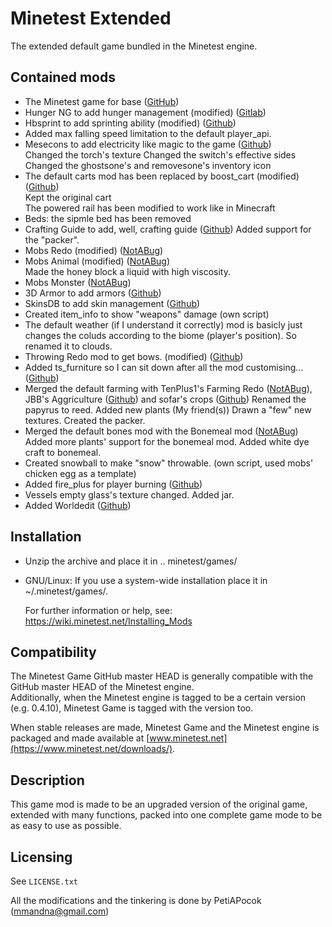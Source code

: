 # Minetest Extended

The extended default game bundled in the Minetest engine.  

## Contained mods

- The Minetest game for base ([GitHub](https://github.com/minetest/minetest_game))
- Hunger NG to add hunger management (modified) ([Gitlab](https://gitlab.com/4w/hunger_ng))
- Hbsprint to add sprinting ability (modified) ([Github](https://github.com/minetest-mods/hbsprint))
- Added max falling speed limitation to the default player_api.
- Mesecons to add electricity like magic to the game ([Github](https://github.com/minetest-mods/mesecons))   
  Changed the torch's texture
  Changed the switch's effective sides
  Changed the ghostsone's and removesone's inventory icon
- The default carts mod has been replaced by boost_cart (modified) ([Github](https://github.com/SmallJoker/boost_cart))   
  Kept the original cart   
  The powered rail has been modified to work like in Minecraft
- Beds: the sipmle bed has been removed
- Crafting Guide to add, well, crafting guide ([Github](https://github.com/minetest-mods/craftguide))
  Added support for the "packer".
- Mobs Redo (modified) ([NotABug](https://notabug.org/tenplus1/mobs_redo))
- Mobs Animal (modified) ([NotABug](https://notabug.org/tenplus1/mobs_animal))   
  Made the honey block a liquid with high viscosity.
- Mobs Monster ([NotABug](https://notabug.org/tenplus1/mobs_monster))
- 3D Armor to add armors ([Github](https://github.com/stujones11/minetest-3d_armor))
- SkinsDB to add skin management ([Github](https://github.com/minetest-mods/skinsdb))
- Created item_info to show "weapons" damage (own script)
- The default weather (if I understand it correctly) mod is basicly just changes the coluds according to the biome (player's position). So renamed it to clouds.
- Throwing Redo mod to get bows. (modified) ([Github](https://github.com/minetest-mods/throwing))
- Added ts_furniture so I can sit down after all the mod customising... ([Github](https://github.com/minetest-mods/ts_furniture))
- Merged the default farming with TenPlus1's Farming Redo ([NotABug](https://notabug.org/TenPlus1/Farming)), JBB's Aggriculture ([Github](https://github.com/JBBgameich/agriculture)) and sofar's crops ([Github](https://github.com/minetest-mods/crops))
  Renamed the papyrus to reed.
  Added new plants
  (My friend(s)) Drawn a "few" new textures.
  Created the packer.
- Merged the default bones mod with the Bonemeal mod ([NotABug](https://notabug.org/TenPlus1/bonemeal))
  Added more plants' support for the bonemeal mod.
  Added white dye craft to bonemeal.
- Created snowball to make "snow" throwable. (own script, used mobs' chicken egg as a template)
- Added fire_plus for player burning ([Github](https://github.com/LoneWolfHT/fire_plus))
- Vessels empty glass's texture changed.
  Added jar.
- Added Worldedit ([Github](https://github.com/Uberi/Minetest-WorldEdit))
<!-- - Added fishing ([Github](https://github.com/Mossmanikin/fishing))
<!-- - Quartz https://github.com/minetest-mods/quartz-->


## Installation

- Unzip the archive and place it in .. minetest/games/

- GNU/Linux: If you use a system-wide installation place
    it in ~/.minetest/games/.

    For further information or help, see:  
https://wiki.minetest.net/Installing_Mods

## Compatibility

The Minetest Game GitHub master HEAD is generally compatible with the GitHub
master HEAD of the Minetest engine.  
Additionally, when the Minetest engine is tagged to be a certain version (e.g.
0.4.10), Minetest Game is tagged with the version too.

When stable releases are made, Minetest Game and the Minetest engine is packaged
and made available at [www.minetest.net](https://www.minetest.net/downloads/).

## Description

This game mod is made to be an upgraded version of the original game, extended with many functions, packed into one complete game mode to be as easy to use as possible.

## Licensing

See `LICENSE.txt`

All the modifications and the tinkering is done by PetiAPocok (mmandna@gmail.com)

